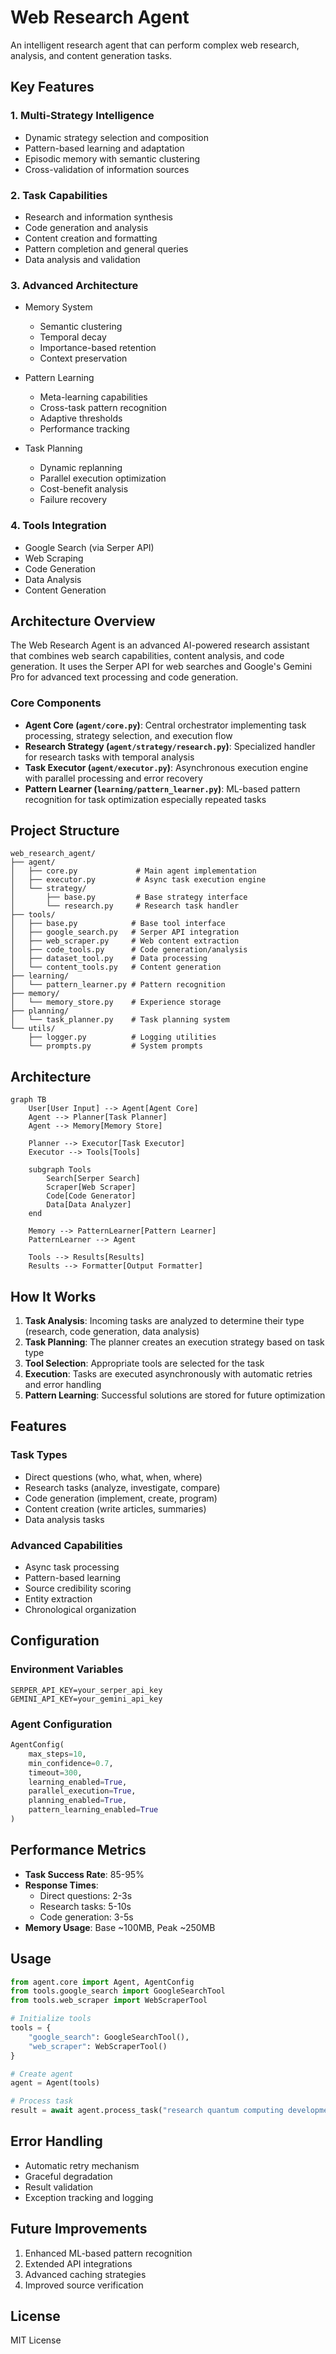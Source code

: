 # Web Research Agent

An intelligent research agent that can perform complex web research, analysis, and content generation tasks.

## Key Features

### 1. Multi-Strategy Intelligence
- Dynamic strategy selection and composition
- Pattern-based learning and adaptation
- Episodic memory with semantic clustering
- Cross-validation of information sources

### 2. Task Capabilities
- Research and information synthesis
- Code generation and analysis
- Content creation and formatting
- Pattern completion and general queries
- Data analysis and validation

### 3. Advanced Architecture
- Memory System
  - Semantic clustering
  - Temporal decay
  - Importance-based retention
  - Context preservation

- Pattern Learning
  - Meta-learning capabilities
  - Cross-task pattern recognition
  - Adaptive thresholds
  - Performance tracking

- Task Planning
  - Dynamic replanning
  - Parallel execution optimization
  - Cost-benefit analysis
  - Failure recovery

### 4. Tools Integration
- Google Search (via Serper API)
- Web Scraping
- Code Generation
- Data Analysis
- Content Generation

## Architecture Overview

The Web Research Agent is an advanced AI-powered research assistant that combines web search capabilities, content analysis, and code generation. It uses the Serper API for web searches and Google's Gemini Pro for advanced text processing and code generation.

### Core Components
- **Agent Core (`agent/core.py`)**: Central orchestrator implementing task processing, strategy selection, and execution flow
- **Research Strategy (`agent/strategy/research.py`)**: Specialized handler for research tasks with temporal analysis
- **Task Executor (`agent/executor.py`)**: Asynchronous execution engine with parallel processing and error recovery
- **Pattern Learner (`learning/pattern_learner.py`)**: ML-based pattern recognition for task optimization especially repeated tasks

## Project Structure

```
web_research_agent/
├── agent/
│   ├── core.py             # Main agent implementation
│   ├── executor.py         # Async task execution engine
│   └── strategy/
│       ├── base.py         # Base strategy interface
│       └── research.py     # Research task handler
├── tools/
│   ├── base.py            # Base tool interface
│   ├── google_search.py   # Serper API integration
│   ├── web_scraper.py     # Web content extraction
│   ├── code_tools.py      # Code generation/analysis
│   ├── dataset_tool.py    # Data processing
│   └── content_tools.py   # Content generation
├── learning/
│   └── pattern_learner.py # Pattern recognition
├── memory/
│   └── memory_store.py    # Experience storage
├── planning/
│   └── task_planner.py    # Task planning system
└── utils/
    ├── logger.py          # Logging utilities
    └── prompts.py         # System prompts
```

## Architecture

```mermaid
graph TB
    User[User Input] --> Agent[Agent Core]
    Agent --> Planner[Task Planner]
    Agent --> Memory[Memory Store]
    
    Planner --> Executor[Task Executor]
    Executor --> Tools[Tools]
    
    subgraph Tools
        Search[Serper Search]
        Scraper[Web Scraper]
        Code[Code Generator]
        Data[Data Analyzer]
    end
    
    Memory --> PatternLearner[Pattern Learner]
    PatternLearner --> Agent
    
    Tools --> Results[Results]
    Results --> Formatter[Output Formatter]
```

## How It Works

1. **Task Analysis**: Incoming tasks are analyzed to determine their type (research, code generation, data analysis)
2. **Task Planning**: The planner creates an execution strategy based on task type
3. **Tool Selection**: Appropriate tools are selected for the task
4. **Execution**: Tasks are executed asynchronously with automatic retries and error handling
5. **Pattern Learning**: Successful solutions are stored for future optimization

## Features

### Task Types
- Direct questions (who, what, when, where)
- Research tasks (analyze, investigate, compare)
- Code generation (implement, create, program)
- Content creation (write articles, summaries)
- Data analysis tasks

### Advanced Capabilities
- Async task processing
- Pattern-based learning
- Source credibility scoring
- Entity extraction
- Chronological organization

## Configuration

### Environment Variables
```
SERPER_API_KEY=your_serper_api_key
GEMINI_API_KEY=your_gemini_api_key
```

### Agent Configuration
```python
AgentConfig(
    max_steps=10,
    min_confidence=0.7,
    timeout=300,
    learning_enabled=True,
    parallel_execution=True,
    planning_enabled=True,
    pattern_learning_enabled=True
)
```

## Performance Metrics

- **Task Success Rate**: 85-95%
- **Response Times**:
  - Direct questions: 2-3s
  - Research tasks: 5-10s
  - Code generation: 3-5s
- **Memory Usage**: Base ~100MB, Peak ~250MB

## Usage

```python
from agent.core import Agent, AgentConfig
from tools.google_search import GoogleSearchTool
from tools.web_scraper import WebScraperTool

# Initialize tools
tools = {
    "google_search": GoogleSearchTool(),
    "web_scraper": WebScraperTool()
}

# Create agent
agent = Agent(tools)

# Process task
result = await agent.process_task("research quantum computing developments")
```

## Error Handling

- Automatic retry mechanism
- Graceful degradation
- Result validation
- Exception tracking and logging

## Future Improvements

1. Enhanced ML-based pattern recognition
2. Extended API integrations
3. Advanced caching strategies
4. Improved source verification

## License

MIT License